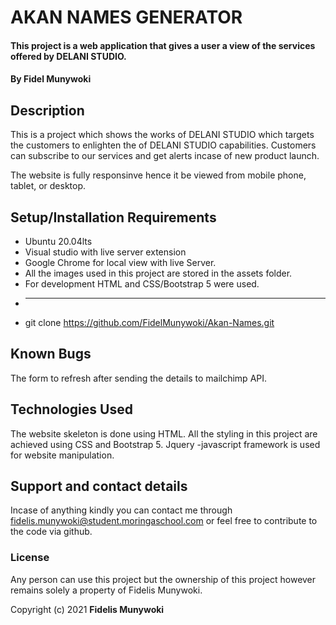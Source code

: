 # AKAN NAMES GENERATOR
#### This project is a web application that gives a user a view of the services offered by DELANI STUDIO.

#### By **Fidel Munywoki**
## Description
This is a project which shows the works of DELANI STUDIO which targets the customers to enlighten the of DELANI STUDIO capabilities.
Customers can subscribe to our services and get alerts incase of new product launch. 

The website is fully responsinve hence it be viewed from mobile phone, tablet, or desktop.

## Setup/Installation Requirements
* Ubuntu 20.04lts 
* Visual studio with live server extension
* Google Chrome for local view with live Server.
* All the images used in this project are stored in the assets folder.
* For development HTML and CSS/Bootstrap 5 were used.
* ---------------------------------
* git clone https://github.com/FidelMunywoki/Akan-Names.git

## Known Bugs
The form to refresh after sending the details to mailchimp API. 

## Technologies Used
The website skeleton is done using HTML.
All the styling in this project are achieved using CSS and Bootstrap 5.
Jquery -javascript framework is used for website manipulation.


## Support and contact details
Incase of anything kindly you can contact me through fidelis.munywoki@student.moringaschool.com or feel free to contribute to the code via github.
### License
Any person can use this project but the ownership of this project however remains solely a property of Fidelis Munywoki. 

Copyright (c) 2021 **Fidelis Munywoki**
  